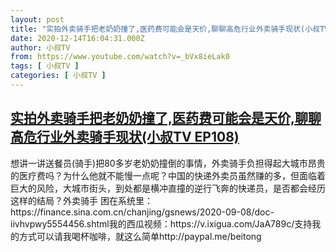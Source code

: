 ```yaml
---
layout: post
title: "实拍外卖骑手把老奶奶撞了,医药费可能会是天价,聊聊高危行业外卖骑手现状(小叔TV EP108)"
date: 2020-12-14T16:04:31.000Z
author: 小叔TV
from: https://www.youtube.com/watch?v=_bVx8ieLak0
tags: [ 小叔TV ]
categories: [ 小叔TV ]
---
```

<!--1607961871000-->
[实拍外卖骑手把老奶奶撞了,医药费可能会是天价,聊聊高危行业外卖骑手现状(小叔TV EP108)](https://www.youtube.com/watch?v=_bVx8ieLak0)
------

<div>
想讲一讲送餐员(骑手)把80多岁老奶奶撞倒的事情，外卖骑手负担得起大城市昂贵的医疗费吗？为什么他就不能慢一点呢？中国的快递外卖员虽然赚的多，但面临着巨大的风险，大城市街头，到处都是横冲直撞的逆行飞奔的快递员，是否都会经历这样的结局？外卖骑手 困在系统里：https://finance.sina.com.cn/chanjing/gsnews/2020-09-08/doc-iivhvpwy5554456.shtml我的西瓜视频：https://v.ixigua.com/JaA789c/支持我的方式可以请我喝杯咖啡，就这么简单http://paypal.me/beitong
</div>
